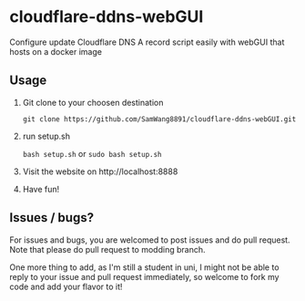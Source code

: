 # cloudflare-ddns-webGUI

Configure update Cloudflare DNS A record script easily with webGUI that hosts on a docker image

## Usage

1. Git clone to your choosen destination

   `git clone https://github.com/SamWang8891/cloudflare-ddns-webGUI.git`
2. run setup.sh

   `bash setup.sh` or `sudo bash setup.sh`
3. Visit the website on http://localhost:8888
4. Have fun!

## Issues / bugs?

For issues and bugs, you are welcomed to post issues and do pull request. Note that please do pull request to modding branch. 

One more thing to add, as I'm still a student in uni, I might not be able to reply to your issue and pull request immediately, so welcome to fork my code and add your flavor to it!
